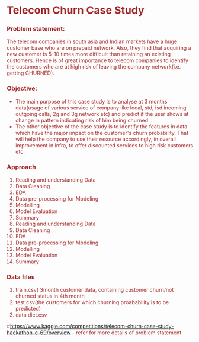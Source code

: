 # <font color='Brown' >                Telecom Churn Case Study

### Problem statement:


The telecom companies in south asia and Indian markets have a huge customer base who are on prepaid network. Also, they find that acquiring a new customer is 5-10 times more difficult than retaining an existing customers. Hence is of great importance to telecom companies to identify the customers who are at high risk of leaving the company network(i.e. getting CHURNED). 

### Objective: 

- The main purpose of this case study is to analyse at 3 months data(usage of various service of company like local, std, isd incoming outgoing calls, 2g and 3g network etc) and predict if the user shows at change in pattern indicating risk of him being churned. 
- The other objective of the case study is to identify the features in data  which have the major impact on the customer's churn probability. That will help the company to use their resource accordingly, in overall improvement in infra, to offer discounted services to high risk customers etc.

### Approach

1. Reading and understanding Data
2. Data Cleaning
3. EDA
4. Data pre-processing for Modeling
5. Modelling
6. Model Evaluation
7. Summary
1. Reading and understanding Data
2. Data Cleaning
3. EDA
4. Data pre-processing for Modeling
5. Modelling
6. Model Evaluation
7. Summary

### Data files
1. train.csv( 3month customer data, containing customer churn/not churned status in 4th month
2. test.csv(the customers for which churning proabability is to be predicted)
3. data dict.csv

#https://www.kaggle.com/competitions/telecom-churn-case-study-hackathon-c-69/overview - refer for more details of problem statement
